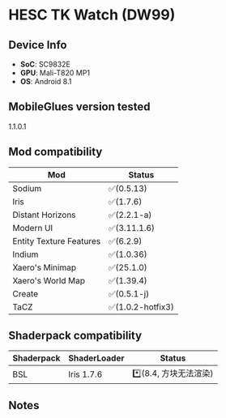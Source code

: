 # HESC TK Watch (DW99)


## Device Info


- **SoC**: SC9832E
- **GPU**: Mali-T820 MP1
- **OS**: Android 8.1


## MobileGlues version tested


1.1.0.1


## Mod compatibility


|**Mod**|**Status**|
|---|---|
| Sodium | ✅(0.5.13) |
| Iris | ✅(1.7.6) |
| Distant Horizons | ✅(2.2.1-a) |
| Modern UI | ✅(3.11.1.6) |
| Entity Texture Features | ✅(6.2.9) |
| Indium | ✅(1.0.36) |
| Xaero's Minimap | ✅(25.1.0) |
| Xaero's World Map | ✅(1.39.4) |
| Create | ✅(0.5.1-j) |
| TaCZ | ✅(1.0.2-hotfix3) |


## Shaderpack compatibility


|**Shaderpack** | **ShaderLoader** | **Status** 
|---|---|----|
| BSL | Iris 1.7.6 | *️⃣(8.4, 方块无法渲染) |



## Notes



